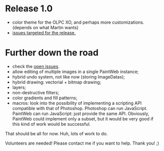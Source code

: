 # Release 1.0 #

  * color theme for the OLPC XO, and perhaps more customizations. (depends on what Martin wants)
  * [issues targeted for the release.](http://code.google.com/p/paintweb/issues/list?q=milestone=Release1.0)

# Further down the road #

  * check the [open issues](http://code.google.com/p/paintweb/issues/list).
  * allow editing of multiple images in a single PaintWeb instance;
  * hybrid undo system, not like now (storing ImageDatas);
  * hybrid drawing: vectorial + bitmap drawing;
  * layers;
  * non-destructive filters;
  * color gradients and fill patterns;
  * macros: look into the possibility of implementing a scripting API compatible with that of Photoshop. Photoshop can run JavaScript. PaintWeb can run JavaScript: just provide the same API. Obviously, PaintWeb could implement only a subset, but it would be very good if this kind of work would be successful.

That should be all for now. Huh, lots of work to do.

Volunteers are needed! Please contact me if you want to help. Thank you! ;)